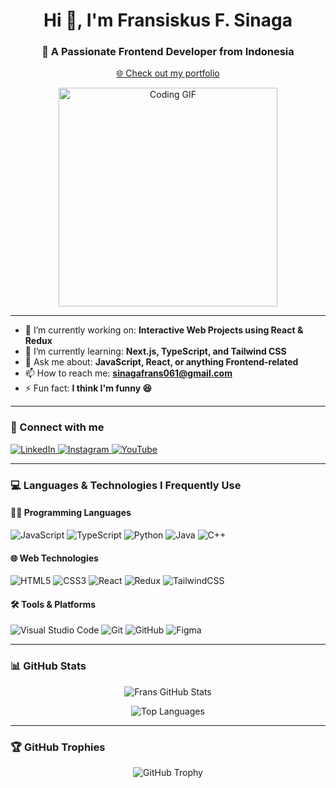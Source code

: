 <h1 align="center">Hi 👋, I'm Fransiskus F. Sinaga</h1>
<h3 align="center">🚀 A Passionate Frontend Developer from Indonesia</h3>

<p align="center">
  <a href="https://frnss24.github.io/My-Porto/" target="_blank">🌐 Check out my portfolio</a>
</p>

<p align="center">
  <img src="https://media1.giphy.com/media/v1.Y2lkPTc5MGI3NjExdm05YmU4cHFnZnpsdmF5MDQyMjZydnUwMTl2dnRnejN0NWJnd2xkZiZlcD12MV9pbnRlcm5hbF9naWZfYnlfaWQmY3Q9Zw/OumCa12QC9CIvBe2c1/giphy.gif" width="350" alt="Coding GIF" />
</p>

---

- 🔭 I’m currently working on: **Interactive Web Projects using React & Redux**  
- 🌱 I’m currently learning: **Next.js, TypeScript, and Tailwind CSS**  
- 💬 Ask me about: **JavaScript, React, or anything Frontend-related**  
- 📫 How to reach me: **sinagafrans061@gmail.com**  
- ⚡ Fun fact: **I think I'm funny 😆**

---

### 🤝 Connect with me

<p align="left">
  <a href="https://www.linkedin.com/in/fransiskus-sinaga241/" target="_blank">
    <img src="https://img.shields.io/badge/LinkedIn-0077B5?style=for-the-badge&logo=linkedin&logoColor=white" alt="LinkedIn">
  </a>
  <a href="https://www.instagram.com/frnss24" target="_blank">
    <img src="https://img.shields.io/badge/Instagram-E4405F?style=for-the-badge&logo=instagram&logoColor=white" alt="Instagram">
  </a>
  <a href="https://youtu.be/8UQNkXU1I9A" target="_blank">
    <img src="https://img.shields.io/badge/Youtube-FF0000?style=for-the-badge&logo=youtube&logoColor=white" alt="YouTube">
  </a>
</p>

---

### 💻 Languages & Technologies I Frequently Use

#### 👨‍💻 Programming Languages
![JavaScript](https://img.shields.io/badge/JavaScript-F7DF1E?style=for-the-badge&logo=javascript&logoColor=000)
![TypeScript](https://img.shields.io/badge/TypeScript-3178C6?style=for-the-badge&logo=typescript&logoColor=fff)
![Python](https://img.shields.io/badge/Python-3776AB?style=for-the-badge&logo=python&logoColor=white)
![Java](https://img.shields.io/badge/Java-007396?style=for-the-badge&logo=java&logoColor=white)
![C++](https://img.shields.io/badge/C++-00599C?style=for-the-badge&logo=cplusplus&logoColor=white)

#### 🌐 Web Technologies
![HTML5](https://img.shields.io/badge/HTML5-E34F26?style=for-the-badge&logo=html5&logoColor=white)
![CSS3](https://img.shields.io/badge/CSS3-1572B6?style=for-the-badge&logo=css3&logoColor=white)
![React](https://img.shields.io/badge/React-20232A?style=for-the-badge&logo=react&logoColor=61DAFB)
![Redux](https://img.shields.io/badge/Redux-764ABC?style=for-the-badge&logo=redux&logoColor=white)
![TailwindCSS](https://img.shields.io/badge/TailwindCSS-06B6D4?style=for-the-badge&logo=tailwindcss&logoColor=white)

#### 🛠️ Tools & Platforms
![Visual Studio Code](https://img.shields.io/badge/VSCode-007ACC?style=for-the-badge&logo=visual-studio-code&logoColor=white)
![Git](https://img.shields.io/badge/Git-F05032?style=for-the-badge&logo=git&logoColor=white)
![GitHub](https://img.shields.io/badge/GitHub-181717?style=for-the-badge&logo=github&logoColor=white)
![Figma](https://img.shields.io/badge/Figma-F24E1E?style=for-the-badge&logo=figma&logoColor=white)

---

### 📊 GitHub Stats

<p align="center">
  <img src="https://github-readme-stats.vercel.app/api?username=Frnss24&show_icons=true&theme=radical" alt="Frans GitHub Stats" />
</p>

<p align="center">
  <img src="https://github-readme-stats.vercel.app/api/top-langs/?username=Frnss24&layout=compact&theme=tokyonight" alt="Top Languages" />
</p>

---

### 🏆 GitHub Trophies

<p align="center">
  <img src="https://github-profile-trophy.vercel.app/?username=Frnss24&theme=gruvbox&no-bg=true&row=2&column=4" alt="GitHub Trophy" />
</p>

